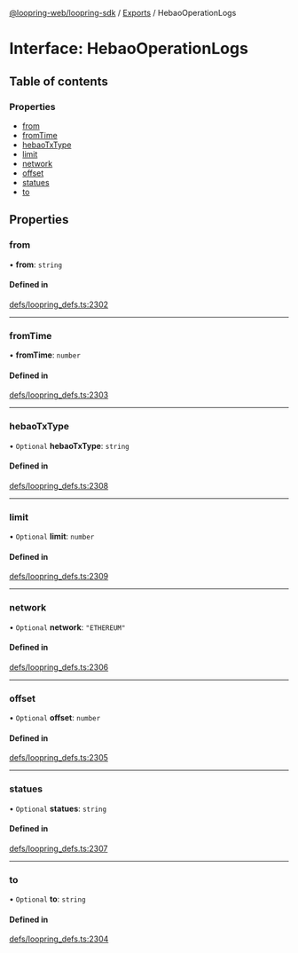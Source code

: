 [@loopring-web/loopring-sdk](../README.md) / [Exports](../modules.md) / HebaoOperationLogs

# Interface: HebaoOperationLogs

## Table of contents

### Properties

- [from](HebaoOperationLogs.md#from)
- [fromTime](HebaoOperationLogs.md#fromtime)
- [hebaoTxType](HebaoOperationLogs.md#hebaotxtype)
- [limit](HebaoOperationLogs.md#limit)
- [network](HebaoOperationLogs.md#network)
- [offset](HebaoOperationLogs.md#offset)
- [statues](HebaoOperationLogs.md#statues)
- [to](HebaoOperationLogs.md#to)

## Properties

### from

• **from**: `string`

#### Defined in

[defs/loopring_defs.ts:2302](https://github.com/Loopring/loopring_sdk/blob/300ee65/src/defs/loopring_defs.ts#L2302)

___

### fromTime

• **fromTime**: `number`

#### Defined in

[defs/loopring_defs.ts:2303](https://github.com/Loopring/loopring_sdk/blob/300ee65/src/defs/loopring_defs.ts#L2303)

___

### hebaoTxType

• `Optional` **hebaoTxType**: `string`

#### Defined in

[defs/loopring_defs.ts:2308](https://github.com/Loopring/loopring_sdk/blob/300ee65/src/defs/loopring_defs.ts#L2308)

___

### limit

• `Optional` **limit**: `number`

#### Defined in

[defs/loopring_defs.ts:2309](https://github.com/Loopring/loopring_sdk/blob/300ee65/src/defs/loopring_defs.ts#L2309)

___

### network

• `Optional` **network**: ``"ETHEREUM"``

#### Defined in

[defs/loopring_defs.ts:2306](https://github.com/Loopring/loopring_sdk/blob/300ee65/src/defs/loopring_defs.ts#L2306)

___

### offset

• `Optional` **offset**: `number`

#### Defined in

[defs/loopring_defs.ts:2305](https://github.com/Loopring/loopring_sdk/blob/300ee65/src/defs/loopring_defs.ts#L2305)

___

### statues

• `Optional` **statues**: `string`

#### Defined in

[defs/loopring_defs.ts:2307](https://github.com/Loopring/loopring_sdk/blob/300ee65/src/defs/loopring_defs.ts#L2307)

___

### to

• `Optional` **to**: `string`

#### Defined in

[defs/loopring_defs.ts:2304](https://github.com/Loopring/loopring_sdk/blob/300ee65/src/defs/loopring_defs.ts#L2304)
